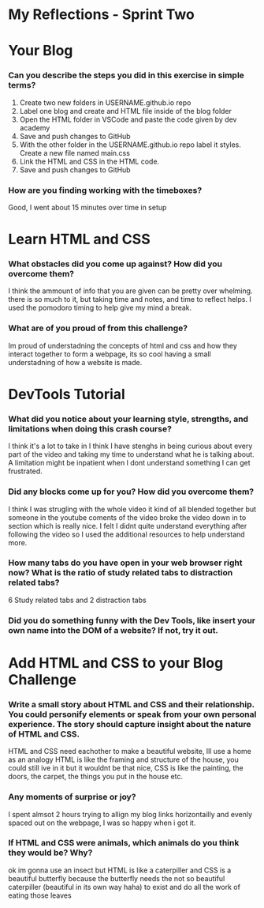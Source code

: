 # My Reflections - Sprint Two

# Your Blog 

### Can you describe the steps you did in this exercise in simple terms?
1. Create two new folders in USERNAME.github.io repo
2. Label one blog and create and HTML file inside of the blog folder
3. Open the HTML folder in VSCode and paste the code given by dev academy
4. Save and push changes to GitHub
5. With the other folder in the USERNAME.github.io repo label it styles. Create a new file named main.css
6. Link the HTML and CSS in the HTML code.
7. Save and push changes to GitHub


### How are you finding working with the timeboxes?
Good, I went about 15 minutes over time in setup





# Learn HTML and CSS 

### What obstacles did you come up against? How did you overcome them?
I think the ammount of info that you are given can be pretty over whelming. there is so much to it, but taking time and notes, and time to reflect helps.
I used the pomodoro timing to help give my mind a break. 


### What are of you proud of from this challenge?
Im proud of understadning the concepts of html and css and how they interact together to form a webpage, its so cool having a small understadning of how a website is made.


# DevTools Tutorial

### What did you notice about your learning style, strengths, and limitations when doing this crash course?
I think it's a lot to take in I think I have stenghs in being curious about every part of the video and taking my time to understand what he is talking about. A limitation might be inpatient when I dont understand something I can get frustrated.


### Did any blocks come up for you? How did you overcome them?
I think I was strugling with the whole video it kind of all blended together but someone in the youtube coments of the video broke the video down in to section which is really nice. I felt I didnt quite understand everything after following the video so I used the additional resources to help understand more.



### How many tabs do you have open in your web browser right now? What is the ratio of study related tabs to distraction related tabs? 

6 Study related tabs and 2 distraction tabs



### Did you do something funny with the Dev Tools, like insert your own name into the DOM of a website? If not, try it out.




# Add HTML and CSS to your Blog Challenge

### Write a small story about HTML and CSS and their relationship. You could personify elements or speak from your own personal experience. The story should capture insight about the nature of HTML and CSS.  
HTML and CSS need eachother to make a beautiful website, Ill use a home as an analogy HTML is like the framing and structure of the house, you could still ive in it but it wouldnt be that nice, CSS is like the painting, the doors, the carpet, the things you put in the house etc.



### Any moments of surprise or joy? 
I spent almsot 2 hours trying to allign my blog links horizontailly and evenly spaced out on the webpage, I was so happy when i got it.


### If HTML and CSS were animals, which animals do you think they would be? Why?
ok im gonna use an insect but HTML is like a caterpiller and CSS is a beautiful butterfly because the butterfly needs the not so beautiful caterpiller (beautiful in its own way haha) to exist and do all the work of eating those leaves 



